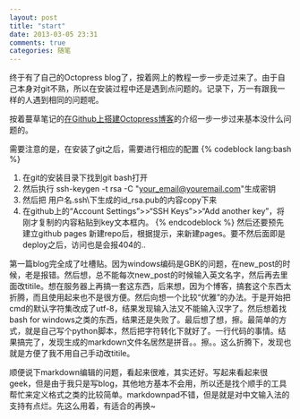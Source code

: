 ```yaml
---
layout: post
title: "start"
date: 2013-03-05 23:31
comments: true
categories: 随笔
---
```

终于有了自己的Octopress blog了，按着网上的教程一步一步走过来了。由于自己本身对git不熟，所以在安装过程中还是遇到点问题的。记录下，万一有跟我一样的人遇到相同的问题呢。

按着蔓草笔记的[在Github上搭建Octopress博客](http://xuhehuan.com/783.html)的介绍一步一步过来基本没什么问题的。
<!-- more -->

需要注意的是，在安装了git之后，需要进行相应的配置
{% codeblock lang:bash %}
1. 在git的安装目录下找到git bash打开
2. 然后执行 ssh-keygen -t rsa -C "your_email@youremail.com"生成密钥
3. 然后把 用户名.ssh\下生成的id_rsa.pub的内容copy下来
4. 在github上的“Account Settings”>>“SSH Keys”>>“Add another key”，将刚才复制的内容粘贴到key文本框内。
{% endcodeblock %}
然后还要预先建立github pages
新建repo后，根据提示，来新建pages。要不然后面即是deploy之后，访问也是会报404的..

第一篇blog完全成了吐槽贴。因为windows编码是GBK的问题，在new_post的时候，老是报错。然后想，总不能每次new_post的时候输入英文名字，然后再去里面改titile。想在服务器上再搞一套这东西，后来想，因为个博客，搞套这个东西太折腾，而且使用起来也不是很方便。然后向想一个比较“优雅”的办法。于是开始把cmd的默认字符集改成了utf-8，结果发现输入法又不能输入汉字了。然后想着找bash for windows之类的东西，结果还是失败了。最后想了想，擦。最简单的方式，就是自己写个python脚本，然后把字符转化下就好了。一行代码的事情。结果搞完了，发现生成的markdown文件名居然是拼音。。擦。。这么折腾下，发现也就是方便了我不用自己手动改titile。

顺便说下markdown编辑的问题，看起来很难，其实还好。写起来看起来很geek，但是由于我只是写blog，其他地方基本不会用，所以还是找个顺手的工具帮忙来定义格式之类的比较简单。markdownpad不错，但是就是对中文输入法的支持有点烂。先这么用着，有适合的再换~